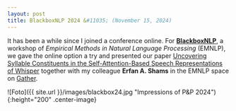 ```yaml
---
layout: post
title: BlackboxNLP 2024 &#11035; (November 15, 2024)
---
```


It has been a while since I joined a conference online. For <a href="https://blackboxnlp.github.io/" target="_blank" 
rel="noopener"><strong>BlackboxNLP</strong></a>, a workshop of <i>Empirical Methods in Natural Language Processing</i>
(EMNLP), we gave the online option a try and presented our paper <a href="https://aclanthology.org/2024.blackboxnlp-1.16.pdf" 
target="_blank" rel="noopener">Uncovering Syllable Constituents in the Self-Attention-Based Speech Representations of Whisper</a>
together with my colleague <strong>Erfan A. Shams</strong> in the EMNLP space on <a href="https://www.gather.town//" target="_blank" 
rel="noopener">Gather</a>.

![Foto]({{ site.url }}/images/blackbox24.jpg "Impressions of P&P 2024"){:height="200" .center-image}

